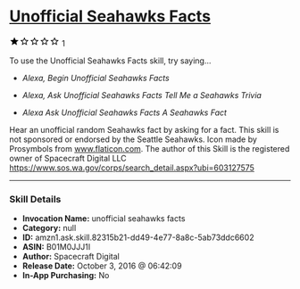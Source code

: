 # [Unofficial Seahawks Facts](http://alexa.amazon.com/#skills/amzn1.ask.skill.82315b21-dd49-4e77-8a8c-5ab73ddc6602)
![1 stars](../../images/ic_star_black_18dp_1x.png)![1 stars](../../images/ic_star_border_black_18dp_1x.png)![1 stars](../../images/ic_star_border_black_18dp_1x.png)![1 stars](../../images/ic_star_border_black_18dp_1x.png)![1 stars](../../images/ic_star_border_black_18dp_1x.png) 1

To use the Unofficial Seahawks Facts skill, try saying...

* *Alexa, Begin Unofficial Seahawks Facts*

* *Alexa, Ask Unofficial Seahawks Facts Tell Me a Seahawks Trivia*

* *Alexa Ask Unofficial Seahawks Facts A Seahawks Fact*

Hear an unofficial random Seahawks fact by asking for a fact.
This skill is not sponsored or endorsed by the Seattle Seahawks. 
Icon made by Prosymbols from www.flaticon.com.
The author of this Skill is the registered owner of Spacecraft Digital LLC https://www.sos.wa.gov/corps/search_detail.aspx?ubi=603127575

***

### Skill Details

* **Invocation Name:** unofficial seahawks facts
* **Category:** null
* **ID:** amzn1.ask.skill.82315b21-dd49-4e77-8a8c-5ab73ddc6602
* **ASIN:** B01M0JJJ1I
* **Author:** Spacecraft Digital
* **Release Date:** October 3, 2016 @ 06:42:09
* **In-App Purchasing:** No
